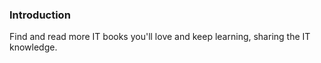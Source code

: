 ### Introduction
Find and read more IT books you'll love and keep learning, sharing the IT knowledge.